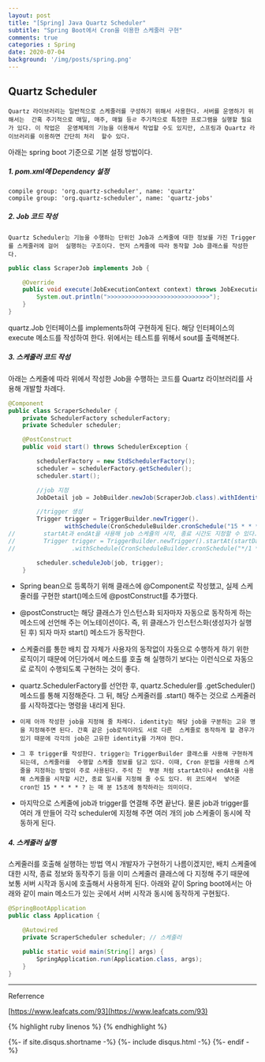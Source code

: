 ```yaml
---
layout: post
title: "[Spring] Java Quartz Scheduler"
subtitle: "Spring Boot에서 Cron을 이용한 스케줄러 구현"
comments: true
categories : Spring
date: 2020-07-04
background: '/img/posts/spring.png'
---
```


## Quartz Scheduler 

`Quartz 라이브러리는 일반적으로 스케줄러를 구성하기 위해서 사용한다. 서버를 운영하기 위해서는 
간혹 주기적으로 매일, 매주, 매월 등ㄹ 주기적으로 특정한 프로그램을 실행할 필요가 있다. 이 작업은 
운영체제의 기능을 이용해서 작업할 수도 있지만, 스프링과 Quartz 라이브러리를 이용하면 간단히 처리 
할수 있다.`    

아래는 spring boot 기준으로 기본 설정 방법이다.   


##### 1. pom.xml에 Dependency 설정 

```
compile group: 'org.quartz-scheduler', name: 'quartz'
compile group: 'org.quartz-scheduler', name: 'quartz-jobs'
```

##### 2. Job 코드 작성

`Quartz Scheduler는 기능을 수행하는 단위인 Job과 스케줄에 대한 정보를 가진 Trigger를 스케줄러에 걸어 
실행하는 구조이다. 먼저 스케줄에 따라 동작할 Job 클래스를 작성한다.`   

```java
public class ScraperJob implements Job {

    @Override
    public void execute(JobExecutionContext context) throws JobExecutionException {
        System.out.println(">>>>>>>>>>>>>>>>>>>>>>>>>>>>>");
    }
}
```

quartz.Job 인터페이스를 implements하여 구현하게 된다.
해당 인터페이스의 execute 메소드를 작성하여 한다. 위에서는 테스트를 위해서 sout를 출력해본다.   

##### 3. 스케줄러 코드 작성

아래는 스케줄에 따라 위에서 작성한 Job을 수행하는 코드를 Quartz 라이브러리를 사용해 개발할 차례다.   

```java
@Component
public class ScraperScheduler {
    private SchedulerFactory schedulerFactory;
    private Scheduler scheduler;

    @PostConstruct
    public void start() throws SchedulerException {

        schedulerFactory = new StdSchedulerFactory();
        scheduler = schedulerFactory.getScheduler();
        scheduler.start();

        //job 지정
        JobDetail job = JobBuilder.newJob(ScraperJob.class).withIdentity("testJob").build();

        //trigger 생성
        Trigger trigger = TriggerBuilder.newTrigger().
                withSchedule(CronScheduleBuilder.cronSchedule("15 * * * * ?")).build();
//        startAt과 endAt을 사용해 job 스케쥴의 시작, 종료 시간도 지정할 수 있다.
//        Trigger trigger = TriggerBuilder.newTrigger().startAt(startDateTime).endAt(EndDateTime)
//                .withSchedule(CronScheduleBuilder.cronSchedule("*/1 * * * *")).build();

        scheduler.scheduleJob(job, trigger);
    }
```

- Spring bean으로 등록하기 위해 클래스에 @Component로 작성했고, 실제 스케줄러를 구현한 start()메소드에 
@postConstruct를 추가했다. 

- @postConstruct는 해당 클래스가 인스턴스화 되자마자 자동으로 동작하게 하는 메소드에 선언해 주는 
어노테이션이다. 즉, 위 클래스가 인스턴스화(생성자가 실행된 후) 되자 마자 start() 메소드가 동작한다.   

- 스케줄러를 통한 배치 잡 자체가 사용자의 동작없이 자동으로 수행하게 하기 위한 로직이기 때문에 
어딘가에서 메소드를 호출 해 실행하기 보다는 이런식으로 자동으로 로직이 수행되도록 구현하는 것이 좋다.   

- quartz.SchedulerFactory를 선언한 후, quartz.Scheduler를 .getScheduler() 메소드를 통해 지정해준다. 그 뒤, 
    해당 스케줄러를 .start() 해주는 것으로 스케줄러를 시작하겠다는 명령을 내리게 된다.   

- `이제 아까 작성한 job을 지정해 줄 차례다. identity는 해당 job을 구분하는 고유 명을 지정해주면 된다. 간혹 같은 job로직이라도 서로 다른 
스케줄로 동작하게 할 경우가 있기 때문에 각각의 job은 고유한 identity를 가져야 한다.`   

- `그 후 trigger를 작성한다. trigger는 TriggerBuilder 클래스를 사용해 구현하게 되는데, 스케줄러를 
수행할 스케줄 정보를 담고 있다. 이때, Cron 문법을 사용해 스케줄을 지정하는 방법이 주로 사용된다. 주석 친 
부분 처럼 startAt이나 endAt을 사용해 스케줄을 시작할 시간, 종료 일시를 지정해 줄 수도 있다. 위 코드에서 
넣어준 cron인 15 * * * * ? 는 매 분 15초에 동작하라는 의미이다.`

- 마지막으로 스케줄에 job과 trigger를 연결해 주면 끝난다. 물론 job과 trigger를 여러 개 만들어 각각 
scheduler에 지정해 주면 여러 개의 job 스케줄이 동시에 작동하게 된다.   


##### 4. 스케줄러 실행 

스케줄러를 호출해 실행하는 방법 역시 개발자가 구현하기 나름이겠지만, 배치 스케줄에 대한 시작, 종료 
정보와 동작주기 등을 이미 스케줄러 클래스에 다 지정해 주기 때문에 보통 서버 시작과 동시에 
호출해서 사용하게 된다.
아래와 같이 Spring boot에서는 아래와 같이 main 메소드가 있는 곳에서 서버 시작과 동시에 동작하게 구현됬다.   

```java
@SpringBootApplication
public class Application {

    @Autowired
    private ScraperScheduler scheduler; // 스케줄러 

    public static void main(String[] args) {
        SpringApplication.run(Application.class, args);
    }
}
```



- - -
Referrence 

[https://www.leafcats.com/93](https://www.leafcats.com/93)         


{% highlight ruby linenos %}
{% endhighlight %}


{%- if site.disqus.shortname -%}
    {%- include disqus.html -%}
{%- endif -%}


